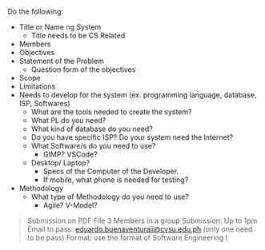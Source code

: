 Do the following:
- Title or Name ng System
	- Title needs to be CS Related
- Members
- Objectives
- Statement of the Problem
	- Question form of the objectives
- Scope
- Limitations
- Needs to develop for the system (ex. programming language, database, ISP, Softwares)
	- What are the tools needed to create the system?
	- What PL do you need?
	- What kind of database do you need?
	- Do you have specific ISP? Do your system need the Internet?
	- What Software/s do you need to use?
		- GIMP? VSCode?
	- Desktop/ Laptop?
		- Specs of the Computer of the Developer.
		- If mobile, what phone is needed for testing?
- Methodology
	- What type of Methodology do you need to use?
		- Agile? V-Model?

> Submission on PDF File
> 3 Members in a group
> Submission: Up to 1pm
> Email to pass: eduardo.buenaventuraii@cvsu.edu.ph (only one need to be pass)
> Format: use the format of Software Engineering I

